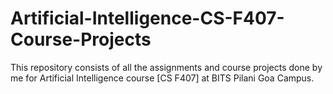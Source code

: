 # Artificial-Intelligence-CS-F407-Course-Projects
This repository consists of all the assignments and course projects done by me for Artificial Intelligence course [CS F407] at BITS Pilani Goa Campus.

